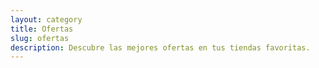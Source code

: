 ```yaml
---
layout: category
title: Ofertas
slug: ofertas
description: Descubre las mejores ofertas en tus tiendas favoritas.
---
```

